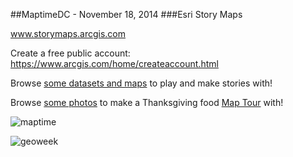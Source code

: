 ##MaptimeDC - November 18, 2014
###Esri Story Maps 

www.storymaps.arcgis.com

Create a free public account: https://www.arcgis.com/home/createaccount.html

Browse [some datasets and maps](http://www.arcgis.com/home/search.html?q=maptime&t=content) to play and make stories with!

Browse [some photos](https://www.flickr.com/photos/122995914@N04/sets/72157647009299454/) to make a Thanksgiving food [Map Tour](http://storymaps.arcgis.com/en/app-list/map-tour/) with!

![maptime](http://content.stamen.com/files/maptime.gif)

![geoweek](http://education.nationalgeographic.com/media/photos/000/334/custom/33426_610x343.jpg)
